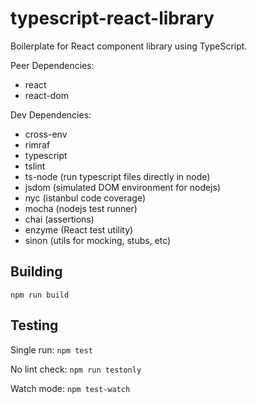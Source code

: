 # typescript-react-library
Boilerplate for React component library using TypeScript.

Peer Dependencies:

* react
* react-dom

Dev Dependencies:

* cross-env
* rimraf
* typescript
* tslint
* ts-node (run typescript files directly in node)
* jsdom (simulated DOM environment for nodejs)
* nyc (istanbul code coverage)
* mocha (nodejs test runner)
* chai (assertions)
* enzyme (React test utility)
* sinon (utils for mocking, stubs, etc)

## Building
`npm run build`

## Testing
Single run: `npm test`

No lint check: `npm run testonly`

Watch mode: `npm test-watch`